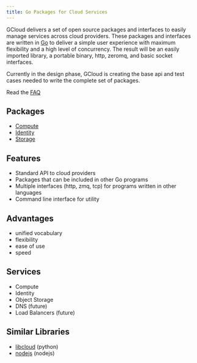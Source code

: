 ```yaml
---
title: Go Packages for Cloud Services
---
```

GCloud delivers a set of open source packages and interfaces to easily manage services
across cloud providers. These packages and interfaces are written in [Go](golang.org) to
deliver a simple user experience with maximum flexibility and a high level of concurrency. The
result will be an easily imported library, a portable binary, http, zeromq, and basic socket interfaces.

Currently in the design phase, GCloud is creating the base api and test cases needed to write
the complete set of packages.

Read the [FAQ](faq.html)

Packages
----
- [Compute](docs/compute.html)
- [Identity](docs/identity.html)
- [Storage](docs/storage.html)


Features
--------
 - Standard API to cloud providers
 - Packages that can be included in other Go programs
 - Multiple interfaces (http, zmq, tcp) for programs written in other languages
 - Command line interface for utility


Advantages
----------
 - unified vocabulary
 - flexibility
 - ease of use
 - speed


Services
--------
- Compute
- Identity
- Object Storage
- DNS (future)
- Load Balancers (future)


Similar Libraries
-----------------
 - [libcloud](http://libcloud.apache.org/) (python)
 - [nodejs](https://github.com/nodejitsu/pkgcloud) (nodejs)

